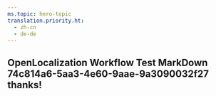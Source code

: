 ```yaml
---
ms.topic: hero-topic
translation.priority.ht: 
  - zh-cn
  - de-de
---
```

## OpenLocalization Workflow Test MarkDown 74c814a6-5aa3-4e60-9aae-9a3090032f27 thanks!
